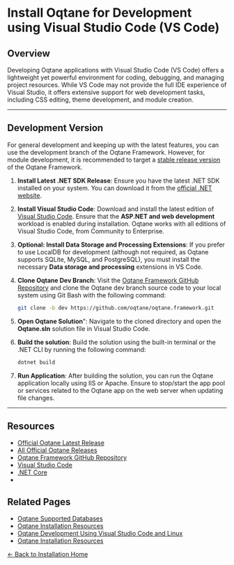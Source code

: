 # Install Oqtane for Development using Visual Studio Code (VS Code)

## Overview
Developing Oqtane applications with Visual Studio Code (VS Code) offers a lightweight yet powerful environment for coding, debugging, and managing project resources. While VS Code may not provide the full IDE experience of Visual Studio, it offers extensive support for web development tasks, including CSS editing, theme development, and module creation.

---

## Development Version

For general development and keeping up with the latest features, you can use the development branch of the Oqtane Framework. However, for module development, it is recommended to target a [stable release version](https://github.com/oqtane/oqtane.framework/releases) of the Oqtane Framework.

1. **Install Latest .NET SDK Release**: Ensure you have the latest .NET SDK installed on your system. You can download it from the [official .NET website](https://dotnet.microsoft.com/download/dotnet).

2. **Install Visual Studio Code**: Download and install the latest edition of [Visual Studio Code](https://code.visualstudio.com/download). Ensure that the **ASP.NET and web development** workload is enabled during installation. Oqtane works with all editions of Visual Studio Code, from Community to Enterprise.

3. **Optional: Install Data Storage and Processing Extensions**: If you prefer to use LocalDB for development (although not required, as Oqtane supports SQLite, MySQL, and PostgreSQL), you must install the necessary **Data storage and processing** extensions in VS Code.

4. **Clone Oqtane Dev Branch**: Visit the [Oqtane Framework GitHub Repository](https://github.com/oqtane/oqtane.framework) and clone the Oqtane dev branch source code to your local system using Git Bash with the following command:
   ```bash
   git clone -b dev https://github.com/oqtane/oqtane.framework.git
   ```
   
6. **Open Oqtane Solution**": Navigate to the cloned directory and open the **Oqtane.sln** solution file in Visual Studio Code.
   
7. **Build the solution**: Build the solution using the built-in terminal or the .NET CLI by running the following command:
   ```bash
   dotnet build
   ```
 
8. **Run Application**: After building the solution, you can run the Oqtane application locally using IIS or Apache. Ensure to stop/start the app pool or services related to the Oqtane app on the web server when updating file changes.

---  

## Resources
- [Official Oqtane Latest Release](https://github.com/oqtane/oqtane.framework/releases/latest)
- [All Official Oqtane Releases](https://github.com/oqtane/oqtane.framework/releases)
- [Oqtane Framework GitHub Repository](https://github.com/oqtane/oqtane.framework)
- [Visual Studio Code](https://code.visualstudio.com)
- [.NET Core](https://dotnet.microsoft.com)
- 

## Related Pages
- [Oqtane Supported Databases](databases.md)
- [Oqtane Installation Resources](resources.md)
- [Oqtane Development Using Visual Studio Code and Linux](development-vs-code-linux.md)
- [Oqtane Installation Resources](resources.md)

[← Back to Installation Home](index.md)

